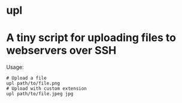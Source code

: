 # upl
# A tiny script for uploading files to webservers over SSH

Usage:

    # Upload a file
    upl path/to/file.png
    # Upload with custom extension
    upl path/to/file.jpeg jpg
